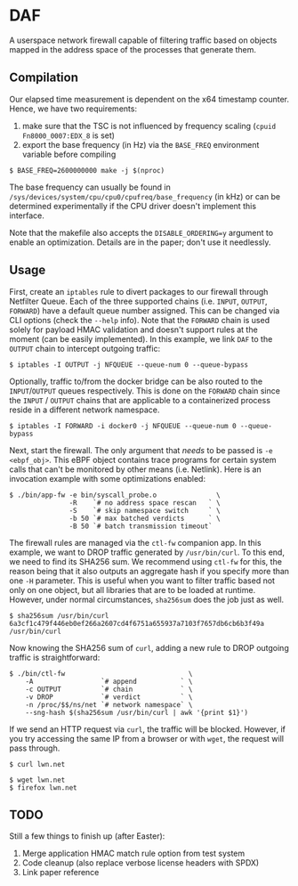 # DAF

A userspace network firewall capable of filtering traffic based on objects
mapped in the address space of the processes that generate them.

## Compilation

Our elapsed time measurement is dependent on the x64 timestamp counter. Hence, we have two requirements:
 1. make sure that the TSC is not influenced by frequency scaling (`cpuid Fn8000_0007:EDX_8` is set)
 2. export the base frequency (in Hz) via the `BASE_FREQ` environment variable before compiling

```
$ BASE_FREQ=2600000000 make -j $(nproc)
```

The base frequency can usually be found in `/sys/devices/system/cpu/cpu0/cpufreq/base_frequency` (in kHz)
or can be determined experimentally if the CPU driver doesn't implement this interface.

Note that the makefile also accepts the `DISABLE_ORDERING=y` argument to enable an optimization.
Details are in the paper; don't use it needlessly.

## Usage

First, create an `iptables` rule to divert packages to our firewall through Netfilter Queue.
Each of the three supported chains (i.e. `INPUT`, `OUTPUT`, `FORWARD`) have a default
queue number assigned. This can be changed via CLI options (check the `--help` info).
Note that the `FORWARD` chain is used solely for payload HMAC validation and doesn't
support rules at the moment (can be easily implemented). In this example, we link `DAF`
to the `OUTPUT` chain to intercept outgoing traffic:

```
$ iptables -I OUTPUT -j NFQUEUE --queue-num 0 --queue-bypass
```

Optionally, traffic to/from the docker bridge can be also routed to
the `INPUT`/`OUTPUT` queues respectively. This is done on the `FORWARD`
chain since the `INPUT` / `OUTPUT` chains that are applicable to a
containerized process reside in a different network namespace.

```
$ iptables -I FORWARD -i docker0 -j NFQUEUE --queue-num 0 --queue-bypass
```

Next, start the firewall. The only argument that _needs_ to be passed is
`-e <ebpf_obj>`. This eBPF object contains trace programs for certain
system calls that can't be monitored by other means (i.e. Netlink).
Here is an invocation example with some optimizations enabled:

```
$ ./bin/app-fw -e bin/syscall_probe.o               \
               -R    `# no address space rescan   ` \
               -S    `# skip namespace switch     ` \
               -b 50 `# max batched verdicts      ` \
               -B 50 `# batch transmission timeout`
```

The firewall rules are managed via the `ctl-fw` companion app. In this example,
we want to DROP traffic generated by `/usr/bin/curl`. To this end, we need to
find its SHA256 sum. We recommend using `ctl-fw` for this, the reason being that
it also outputs an aggregate hash if you specify more than one `-H` parameter.
This is useful when you want to filter traffic based not only on one object, but
all libraries that are to be loaded at runtime. However, under normal
circumstances, `sha256sum` does the job just as well.

```
$ sha256sum /usr/bin/curl
6a3cf1c479f446eb0ef266a2607cd4f6751a655937a7103f7657db6cb6b3f49a  /usr/bin/curl
```

Now knowing the SHA256 sum of `curl`, adding a new rule to DROP outgoing traffic
is straightforward:

```
$ ./bin/ctl-fw                               \
    -A                 `# append           ` \
    -c OUTPUT          `# chain            ` \
    -v DROP            `# verdict          ` \
    -n /proc/$$/ns/net `# network namespace` \
    --sng-hash $(sha256sum /usr/bin/curl | awk '{print $1}')
```

If we send an HTTP request via `curl`, the traffic will be blocked. However, if
you try accessing the same IP from a browser or with `wget`, the request will
pass through.

```
$ curl lwn.net

$ wget lwn.net
$ firefox lwn.net
```

## TODO

Still a few things to finish up (after Easter):
 1. Merge application HMAC match rule option from test system
 2. Code cleanup (also replace verbose license headers with SPDX)
 3. Link paper reference
